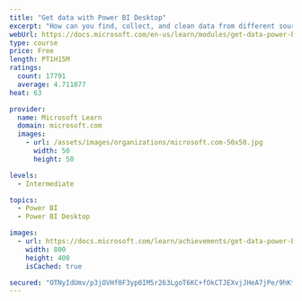 ```yaml
---
title: "Get data with Power BI Desktop"
excerpt: "How can you find, collect, and clean data from different sources? Power BI is a tool for making sense of your data. You will learn tricks to make data-gathering easier."
webUrl: https://docs.microsoft.com/en-us/learn/modules/get-data-power-bi/
type: course
price: Free
length: PT1H15M
ratings:
  count: 17791
  average: 4.711877
heat: 63

provider:
  name: Microsoft Learn
  domain: microsoft.com
  images:
    - url: /assets/images/organizations/microsoft.com-50x50.jpg
      width: 50
      height: 50

levels:
  - Intermediate

topics:
  - Power BI
  - Power BI Desktop

images:
  - url: https://docs.microsoft.com/learn/achievements/get-data-power-bi-desktop-social.png
    width: 800
    height: 400
    isCached: true

secured: "OTNyIdUmv/p3jOVHf0F3yp0IM5r263LgoT6KC+fOkCTJEXvjJHeA7jPe/9hKt8ZB984Rbrff75pjo1hlBhoROuvSGr5i5pMq4zudJI44L4A9/OhfpysHl3h2c1Pd4eAHOLS5ihwsT4AI4ipLjLSiHQB9ZZ2GKUIA7XaKS8KRvPRBZp80rvHxTgVsvX9sbYGGSY5Phu1oDDVO4wIbh5OU8BP0od00jsYEXty9OfLVtLF/GH4YQoB6+KIcB8HTSrQ4jZAQw1pNgLBeOceeBPRlKW19PMVCdqN3xvhopCpEq9dnSzoZdN8LbSBPDIZQdP7qE1lrJ3hRanxmBtiUYxdrZ0tkXG8fRPAatvFfc7pt7hLOX+fcOmxpp/p8ret8UBKxfcJYrS++5bdt96EdzTzoRDp9iOWsibtOSJVGoUTou5IRmJ0vtoJkguatcWvxUwh7;ViIrYzhKyEBQcFv1+Rw79Q=="
---
```


